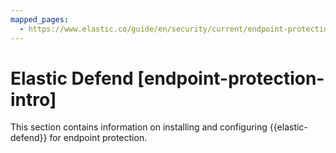 ```yaml
---
mapped_pages:
  - https://www.elastic.co/guide/en/security/current/endpoint-protection-intro.html
---
```


# Elastic Defend [endpoint-protection-intro]

This section contains information on installing and configuring {{elastic-defend}} for endpoint protection.
